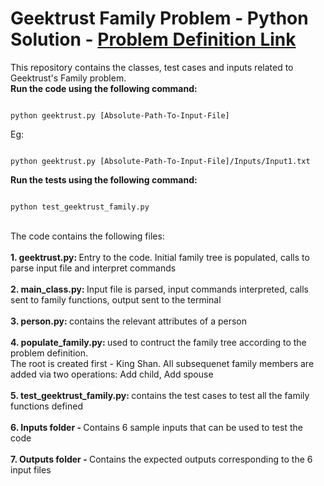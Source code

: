 # Geektrust Family Problem - Python Solution - <a href="https://www.geektrust.in/coding-problem/backend/family">Problem Definition Link</a>

<p>
This repository contains the classes, test cases and inputs related to Geektrust's Family problem.
<br />
<b>Run the code using the following command:</b>
<br />
<pre><code>
python geektrust.py [Absolute-Path-To-Input-File]
</code></pre>
Eg:
<pre><code>
python geektrust.py [Absolute-Path-To-Input-File]/Inputs/Input1.txt
</code></pre>
<b>Run the tests using the following command:</b>
<br />
<pre><code>
python test_geektrust_family.py
</code></pre>
<br />
The code contains the following files:
<br />
<br />
<b>1. geektrust.py: </b> Entry to the code. Initial family tree is populated, calls to parse input file and interpret commands
<br />
<br />
<b>2. main_class.py: </b> Input file is parsed, input commands interpreted, calls sent to family functions, output sent to the terminal
<br />
<br />
<b>3. person.py: </b> contains the relevant attributes of a person
<br />
<br />
<b>4. populate_family.py: </b> used to contruct the family tree according 
to the problem definition. 
<br />
The root is created first - King Shan. All subsequenet family members are added via two operations: Add child, Add spouse
<br />
<br />
<b>5. test_geektrust_family.py: </b> contains the test cases to test all the family functions defined
<br />
<br />
<b>6. Inputs folder - </b>Contains 6 sample inputs that can be used to test the code
<br />
<br />
<b>7. Outputs folder - </b>Contains the expected outputs corresponding to the 6 input files
<br />
</p>
